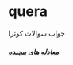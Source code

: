 # quera
جواب سوالات کوئرا
<h5><a href="https://github.com/amirhosseinbahramizadeh/koera/blob/main/moadele.py">معادله های پیچیده</a></h5>
